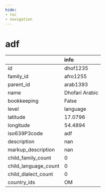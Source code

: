 ```yaml
---
hide:
- toc
- navigation
---
```

# adf
|                      | info           |
|:---------------------|:---------------|
| id                   | dhof1235       |
| family_id            | afro1255       |
| parent_id            | arab1393       |
| name                 | Dhofari Arabic |
| bookkeeping          | False          |
| level                | language       |
| latitude             | 17.0796        |
| longitude            | 54.4894        |
| iso639P3code         | adf            |
| description          | nan            |
| markup_description   | nan            |
| child_family_count   | 0              |
| child_language_count | 0              |
| child_dialect_count  | 0              |
| country_ids          | OM             |